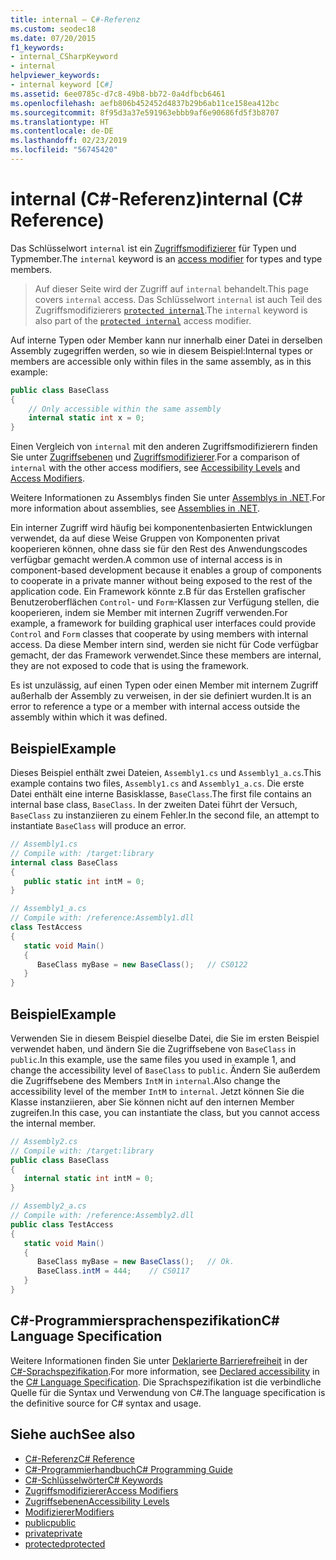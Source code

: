 ```yaml
---
title: internal – C#-Referenz
ms.custom: seodec18
ms.date: 07/20/2015
f1_keywords:
- internal_CSharpKeyword
- internal
helpviewer_keywords:
- internal keyword [C#]
ms.assetid: 6ee0785c-d7c8-49b8-bb72-0a4dfbcb6461
ms.openlocfilehash: aefb806b452452d4837b29b6ab11ce158ea412bc
ms.sourcegitcommit: 8f95d3a37e591963ebbb9af6e90686fd5f3b8707
ms.translationtype: HT
ms.contentlocale: de-DE
ms.lasthandoff: 02/23/2019
ms.locfileid: "56745420"
---
```

# <a name="internal-c-reference"></a><span data-ttu-id="f476a-102">internal (C#-Referenz)</span><span class="sxs-lookup"><span data-stu-id="f476a-102">internal (C# Reference)</span></span>
<span data-ttu-id="f476a-103">Das Schlüsselwort `internal` ist ein [Zugriffsmodifizierer](../../../csharp/language-reference/keywords/access-modifiers.md) für Typen und Typmember.</span><span class="sxs-lookup"><span data-stu-id="f476a-103">The `internal` keyword is an [access modifier](../../../csharp/language-reference/keywords/access-modifiers.md) for types and type members.</span></span> 
  
 > <span data-ttu-id="f476a-104">Auf dieser Seite wird der Zugriff auf `internal` behandelt.</span><span class="sxs-lookup"><span data-stu-id="f476a-104">This page covers `internal` access.</span></span> <span data-ttu-id="f476a-105">Das Schlüsselwort `internal` ist auch Teil des Zugriffsmodifizierers [`protected internal`](./protected-internal.md).</span><span class="sxs-lookup"><span data-stu-id="f476a-105">The `internal` keyword is also part of the [`protected internal`](./protected-internal.md) access modifier.</span></span>
  
<span data-ttu-id="f476a-106">Auf interne Typen oder Member kann nur innerhalb einer Datei in derselben Assembly zugegriffen werden, so wie in diesem Beispiel:</span><span class="sxs-lookup"><span data-stu-id="f476a-106">Internal types or members are accessible only within files in the same assembly, as in this example:</span></span>  
  
```csharp  
public class BaseClass   
{  
    // Only accessible within the same assembly  
    internal static int x = 0;  
}  
```  

 <span data-ttu-id="f476a-107">Einen Vergleich von `internal` mit den anderen Zugriffsmodifizierern finden Sie unter [Zugriffsebenen](../../../csharp/language-reference/keywords/accessibility-levels.md) und [Zugriffsmodifizierer](../../../csharp/programming-guide/classes-and-structs/access-modifiers.md).</span><span class="sxs-lookup"><span data-stu-id="f476a-107">For a comparison of `internal` with the other access modifiers, see [Accessibility Levels](../../../csharp/language-reference/keywords/accessibility-levels.md) and [Access Modifiers](../../../csharp/programming-guide/classes-and-structs/access-modifiers.md).</span></span>  
  
 <span data-ttu-id="f476a-108">Weitere Informationen zu Assemblys finden Sie unter [Assemblys in .NET](../../../standard/assembly/index.md).</span><span class="sxs-lookup"><span data-stu-id="f476a-108">For more information about assemblies, see [Assemblies in .NET](../../../standard/assembly/index.md).</span></span>  
  
 <span data-ttu-id="f476a-109">Ein interner Zugriff wird häufig bei komponentenbasierten Entwicklungen verwendet, da auf diese Weise Gruppen von Komponenten privat kooperieren können, ohne dass sie für den Rest des Anwendungscodes verfügbar gemacht werden.</span><span class="sxs-lookup"><span data-stu-id="f476a-109">A common use of internal access is in component-based development because it enables a group of components to cooperate in a private manner without being exposed to the rest of the application code.</span></span> <span data-ttu-id="f476a-110">Ein Framework könnte z.B für das Erstellen grafischer Benutzeroberflächen `Control`- und `Form`-Klassen zur Verfügung stellen, die kooperieren, indem sie Member mit internen Zugriff verwenden.</span><span class="sxs-lookup"><span data-stu-id="f476a-110">For example, a framework for building graphical user interfaces could provide `Control` and `Form` classes that cooperate by using members with internal access.</span></span> <span data-ttu-id="f476a-111">Da diese Member intern sind, werden sie nicht für Code verfügbar gemacht, der das Framework verwendet.</span><span class="sxs-lookup"><span data-stu-id="f476a-111">Since these members are internal, they are not exposed to code that is using the framework.</span></span>  
  
 <span data-ttu-id="f476a-112">Es ist unzulässig, auf einen Typen oder einen Member mit internem Zugriff außerhalb der Assembly zu verweisen, in der sie definiert wurden.</span><span class="sxs-lookup"><span data-stu-id="f476a-112">It is an error to reference a type or a member with internal access outside the assembly within which it was defined.</span></span>  
  
## <a name="example"></a><span data-ttu-id="f476a-113">Beispiel</span><span class="sxs-lookup"><span data-stu-id="f476a-113">Example</span></span>  
 <span data-ttu-id="f476a-114">Dieses Beispiel enthält zwei Dateien, `Assembly1.cs` und `Assembly1_a.cs`.</span><span class="sxs-lookup"><span data-stu-id="f476a-114">This example contains two files, `Assembly1.cs` and `Assembly1_a.cs`.</span></span> <span data-ttu-id="f476a-115">Die erste Datei enthält eine interne Basisklasse, `BaseClass`.</span><span class="sxs-lookup"><span data-stu-id="f476a-115">The first file contains an internal base class, `BaseClass`.</span></span> <span data-ttu-id="f476a-116">In der zweiten Datei führt der Versuch, `BaseClass` zu instanziieren zu einem Fehler.</span><span class="sxs-lookup"><span data-stu-id="f476a-116">In the second file, an attempt to instantiate `BaseClass` will produce an error.</span></span>  
  
```csharp  
// Assembly1.cs  
// Compile with: /target:library  
internal class BaseClass   
{  
   public static int intM = 0;  
}  
```  
  
```csharp  
// Assembly1_a.cs  
// Compile with: /reference:Assembly1.dll  
class TestAccess   
{  
   static void Main()   
   {  
      BaseClass myBase = new BaseClass();   // CS0122  
   }  
}  
```  
  
## <a name="example"></a><span data-ttu-id="f476a-117">Beispiel</span><span class="sxs-lookup"><span data-stu-id="f476a-117">Example</span></span>  
 <span data-ttu-id="f476a-118">Verwenden Sie in diesem Beispiel dieselbe Datei, die Sie im ersten Beispiel verwendet haben, und ändern Sie die Zugriffsebene von `BaseClass` in `public`.</span><span class="sxs-lookup"><span data-stu-id="f476a-118">In this example, use the same files you used in example 1, and change the accessibility level of `BaseClass` to `public`.</span></span> <span data-ttu-id="f476a-119">Ändern Sie außerdem die Zugriffsebene des Members `IntM` in `internal`.</span><span class="sxs-lookup"><span data-stu-id="f476a-119">Also change the accessibility level of the member `IntM` to `internal`.</span></span> <span data-ttu-id="f476a-120">Jetzt können Sie die Klasse instanziieren, aber Sie können nicht auf den internen Member zugreifen.</span><span class="sxs-lookup"><span data-stu-id="f476a-120">In this case, you can instantiate the class, but you cannot access the internal member.</span></span>  
  
```csharp  
// Assembly2.cs  
// Compile with: /target:library  
public class BaseClass   
{  
   internal static int intM = 0;  
}  
```  
  
```csharp  
// Assembly2_a.cs  
// Compile with: /reference:Assembly2.dll  
public class TestAccess   
{  
   static void Main()   
   {  
      BaseClass myBase = new BaseClass();   // Ok.  
      BaseClass.intM = 444;    // CS0117  
   }  
}  
```  
  
## <a name="c-language-specification"></a><span data-ttu-id="f476a-121">C#-Programmiersprachenspezifikation</span><span class="sxs-lookup"><span data-stu-id="f476a-121">C# Language Specification</span></span>  

<span data-ttu-id="f476a-122">Weitere Informationen finden Sie unter [Deklarierte Barrierefreiheit](~/_csharplang/spec/basic-concepts.md#declared-accessibility) in der [C#-Sprachspezifikation](../language-specification/index.md).</span><span class="sxs-lookup"><span data-stu-id="f476a-122">For more information, see [Declared accessibility](~/_csharplang/spec/basic-concepts.md#declared-accessibility) in the [C# Language Specification](../language-specification/index.md).</span></span> <span data-ttu-id="f476a-123">Die Sprachspezifikation ist die verbindliche Quelle für die Syntax und Verwendung von C#.</span><span class="sxs-lookup"><span data-stu-id="f476a-123">The language specification is the definitive source for C# syntax and usage.</span></span>
  
## <a name="see-also"></a><span data-ttu-id="f476a-124">Siehe auch</span><span class="sxs-lookup"><span data-stu-id="f476a-124">See also</span></span>

- [<span data-ttu-id="f476a-125">C#-Referenz</span><span class="sxs-lookup"><span data-stu-id="f476a-125">C# Reference</span></span>](../../../csharp/language-reference/index.md)
- [<span data-ttu-id="f476a-126">C#-Programmierhandbuch</span><span class="sxs-lookup"><span data-stu-id="f476a-126">C# Programming Guide</span></span>](../../../csharp/programming-guide/index.md)
- [<span data-ttu-id="f476a-127">C#-Schlüsselwörter</span><span class="sxs-lookup"><span data-stu-id="f476a-127">C# Keywords</span></span>](../../../csharp/language-reference/keywords/index.md)
- [<span data-ttu-id="f476a-128">Zugriffsmodifizierer</span><span class="sxs-lookup"><span data-stu-id="f476a-128">Access Modifiers</span></span>](../../../csharp/language-reference/keywords/access-modifiers.md)
- [<span data-ttu-id="f476a-129">Zugriffsebenen</span><span class="sxs-lookup"><span data-stu-id="f476a-129">Accessibility Levels</span></span>](../../../csharp/language-reference/keywords/accessibility-levels.md)
- [<span data-ttu-id="f476a-130">Modifizierer</span><span class="sxs-lookup"><span data-stu-id="f476a-130">Modifiers</span></span>](../../../csharp/language-reference/keywords/modifiers.md)
- [<span data-ttu-id="f476a-131">public</span><span class="sxs-lookup"><span data-stu-id="f476a-131">public</span></span>](../../../csharp/language-reference/keywords/public.md)
- [<span data-ttu-id="f476a-132">private</span><span class="sxs-lookup"><span data-stu-id="f476a-132">private</span></span>](../../../csharp/language-reference/keywords/private.md)
- [<span data-ttu-id="f476a-133">protected</span><span class="sxs-lookup"><span data-stu-id="f476a-133">protected</span></span>](../../../csharp/language-reference/keywords/protected.md)
